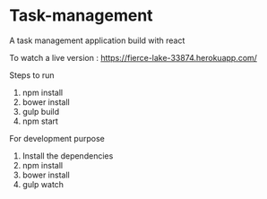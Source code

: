 # Task-management
A task management application build with react

To watch a live version : https://fierce-lake-33874.herokuapp.com/

Steps to run

1. npm install
2. bower install
3. gulp build
4. npm start

For development purpose

1. Install the dependencies
2. npm install
3. bower install
4. gulp watch
